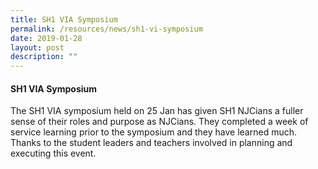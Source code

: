 ```yaml
---
title: SH1 VIA Symposium
permalink: /resources/news/sh1-vi-symposium
date: 2019-01-28
layout: post
description: ""
---
```

#### SH1 VIA Symposium

The SH1 VIA symposium held on 25 Jan has given SH1 NJCians a fuller sense of their roles and purpose as NJCians. They completed a week of service learning prior to the symposium and they have learned much. Thanks to the student leaders and teachers involved in planning and executing this event.

